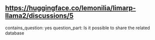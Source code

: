 ## https://huggingface.co/lemonilia/limarp-llama2/discussions/5

contains_question: yes
question_part: Is it possible to share the related database